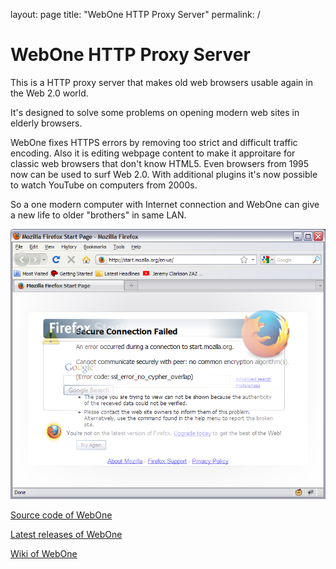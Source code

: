 layout: page
title: "WebOne HTTP Proxy Server"
permalink: /

# WebOne HTTP Proxy Server
This is a HTTP proxy server that makes old web browsers usable again in the Web 2.0 world.

It's designed to solve some problems on opening modern web sites in elderly browsers.

WebOne fixes HTTPS errors by removing too strict and difficult traffic encoding. Also it is editing webpage content to make it approitare for classic web browsers that don't know HTML5. Even browsers from 1995 now can be used to surf Web 2.0. With additional plugins it's now possible to watch YouTube on computers from 2000s.

So a one modern computer with Internet connection and WebOne can give a new life to older "brothers" in same LAN.

![](/docs/Demo.png)

[Source code of WebOne](https://github.com/atauenis/webone/)

[Latest releases of WebOne](https://github.com/atauenis/webone/releases)

[Wiki of WebOne](https://github.com/atauenis/webone/wiki)
